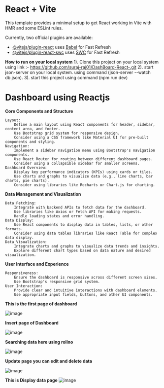 # React + Vite

This template provides a minimal setup to get React working in Vite with HMR and some ESLint rules.

Currently, two official plugins are available:

- [@vitejs/plugin-react](https://github.com/vitejs/vite-plugin-react/blob/main/packages/plugin-react/README.md) uses [Babel](https://babeljs.io/) for Fast Refresh
- [@vitejs/plugin-react-swc](https://github.com/vitejs/vite-plugin-react-swc) uses [SWC](https://swc.rs/) for Fast Refresh

**How to run on your local system**
1). Clone this project on your local system
    using link :- https://github.com/suraj-raj01/DashBoard-React-.git
2). start json-server on your local system.
    using command (json-server --watch db.json).
3). start this project using command (npm run dev)


# Dashboard using Reactjs

**Core Components and Structure**

    Layout:
        Define a main layout using React components for header, sidebar, content area, and footer.
        Use Bootstrap grid system for responsive design.
        Consider using a CSS framework like Material UI for pre-built components and styling.
    Navigation:
        Implement a sidebar navigation menu using Bootstrap's navigation components.
        Use React Router for routing between different dashboard pages.
        Consider using a collapsible sidebar for smaller screens.
    Dashboard Overview:
        Display key performance indicators (KPIs) using cards or tiles.
        Use charts and graphs to visualize data (e.g., line charts, bar charts, pie charts).
        Consider using libraries like Recharts or Chart.js for charting.

**Data Management and Visualization**

    Data Fetching:
        Integrate with backend APIs to fetch data for the dashboard.
        Use libraries like Axios or Fetch API for making requests.
        Handle loading states and error handling.
    Data Display:
        Use React components to display data in tables, lists, or other formats.
        Consider using data tables libraries like React Table for complex data display.
    Data Visualization:
        Integrate charts and graphs to visualize data trends and insights.
        Explore different chart types based on data nature and desired visualization.

**User Interface and Experience**

    Responsiveness:
        Ensure the dashboard is responsive across different screen sizes.
        Use Bootstrap's responsive grid system.
    User Interaction:
        Provide clear and intuitive interactions with dashboard elements.
        Use appropriate input fields, buttons, and other UI components.

**This is the first page of dashboard**

![image](https://github.com/user-attachments/assets/4e58a77a-5164-4198-9000-de12a9ee9ae2)

**Insert page of Dashboard**

![image](https://github.com/user-attachments/assets/7a6a6d0e-f06e-4679-80be-792bf1096dbb)

**Searching data here using rollno**

![image](https://github.com/user-attachments/assets/175b27cf-23b6-46fc-9102-dc24420b1594)

**Update page you can edit and delete data**

![image](https://github.com/user-attachments/assets/9fda4a0c-c38f-4462-8776-c52a4aee2316)

**This is Display data page**
![image](https://github.com/user-attachments/assets/edeac4f6-5c41-4575-8afe-5e00343fd23d)


